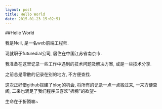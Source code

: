 ```yaml
---
layout: post
title: Hello World
date: 2015-01-23 15:02:51
---
```



##Helle World

我是Neil, 是一名web前端工程师.


现就职于futuredial公司, 居住在中国江苏省南京市.


我准备在这里记录一些工作中遇到的技术问题及解决方案, 或是一些技术分享.


之前总是零散的记录在别的地方, 不方便查找.


这次正好借github搭建了blog的机会, 将所有的记录一点一点搬过来, 一来方便查阅, 二来也满足了我们程序员喜欢"折腾"的欲望~


生命在于折腾嘛~